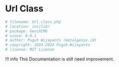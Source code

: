 # Url Class

```php
# filename: Url.class.php
# location: inc/lib/
# package: GeniXCMS
# since: 0.0.1
# author: Puguh Wijayanto (metalgenix.id)
# copyright: 2014-2024 Puguh Wijayanto
# license: MIT License
```

!!! info
    This Documentation is still need improvement.


